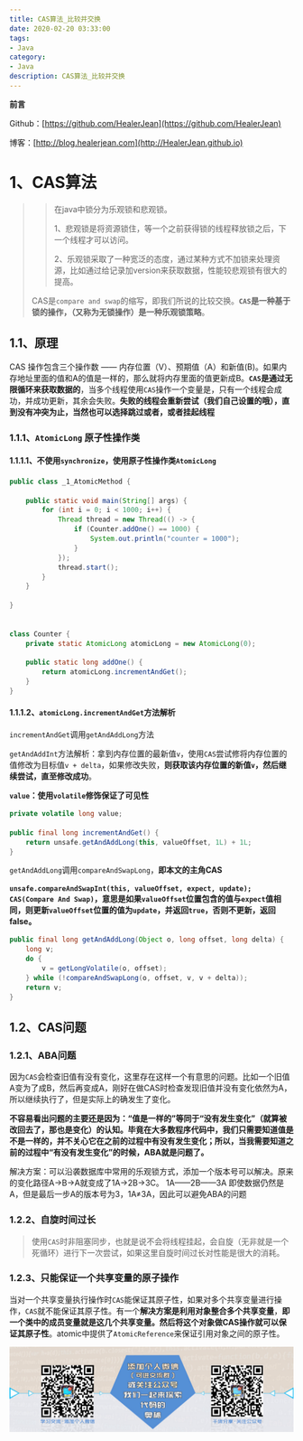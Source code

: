 ```yaml
---
title: CAS算法_比较并交换
date: 2020-02-20 03:33:00
tags: 
- Java
category: 
- Java
description: CAS算法_比较并交换
---
```


**前言**     

 Github：[https://github.com/HealerJean](https://github.com/HealerJean)         

 博客：[http://blog.healerjean.com](http://HealerJean.github.io)          





# 1、CAS算法  

> > 在java中锁分为乐观锁和悲观锁。       
> >
> > 1、悲观锁是将资源锁住，等一个之前获得锁的线程释放锁之后，下一个线程才可以访问。           
> >
> > 2、乐观锁采取了一种宽泛的态度，通过某种方式不加锁来处理资源，比如通过给记录加version来获取数据，性能较悲观锁有很大的提高。     
>
> 
>
> CAS是`compare and swap`的缩写，即我们所说的比较交换。**`CAS`是一种基于锁的操作，（又称为无锁操作）是一种乐观锁策略**。    



## 1.1、原理  

CAS 操作包含三个操作数 —— 内存位置（V）、预期值（A）和新值(B)。如果内存地址里面的值和A的值是一样的，那么就将内存里面的值更新成B。**`CAS`是通过无限循环来获取数据的**，当多个线程使用`CAS`操作一个变量是，只有一个线程会成功，并成功更新，其余会失败。**失败的线程会重新尝试（我们自己设置的哦），直到没有冲突为止，当然也可以选择跳过或者，或者挂起线程**



### 1.1.1、`AtomicLong` 原子性操作类

#### 1.1.1.1、不使用`synchronize`，使用原子性操作类`AtomicLong`

```java
public class _1_AtomicMethod {

    public static void main(String[] args) {
        for (int i = 0; i < 1000; i++) {
            Thread thread = new Thread(() -> {
                if (Counter.addOne() == 1000) {
                    System.out.println("counter = 1000");
                }
            });
            thread.start();
        }
    }

}


class Counter {
    private static AtomicLong atomicLong = new AtomicLong(0);

    public static long addOne() {
        return atomicLong.incrementAndGet();
    }
}
```



#### 1.1.1.2、`atomicLong.incrementAndGet`方法解析



`incrementAndGet`调用`getAndAddLong`方法  

`getAndAddInt`方法解析：拿到内存位置的最新值`v`，使用`CAS`尝试修将内存位置的值修改为目标值`v + delta`，如果修改失败，**则获取该内存位置的新值`v`，然后继续尝试，直至修改成功**。       

 **`value`：使用`volatile`修饰保证了可见性**

```java
private volatile long value;

public final long incrementAndGet() {
    return unsafe.getAndAddLong(this, valueOffset, 1L) + 1L;
}
```



`getAndAddLong`调用`compareAndSwapLong`，**即本文的主角CAS**    

**`unsafe.compareAndSwapInt(this, valueOffset, expect, update); CAS(Compare And Swap)`，意思是如果`valueOffset`位置包含的值与`expect`值相同，则更新`valueOffset`位置的值为`update`，并返回`true`，否则不更新，返回false。**

```java
public final long getAndAddLong(Object o, long offset, long delta) {
    long v;
    do {
        v = getLongVolatile(o, offset);
    } while (!compareAndSwapLong(o, offset, v, v + delta));
    return v;
}
```





## 1.2、CAS问题 

### 1.2.1、ABA问题   

因为`CAS`会检查旧值有没有变化，这里存在这样一个有意思的问题。比如一个旧值A变为了成B，然后再变成A，刚好在做CAS时检查发现旧值并没有变化依然为A，所以继续执行了，但是实际上的确发生了变化。   

**不容易看出问题的主要还是因为：“值是一样的”等同于“没有发生变化”（就算被改回去了，那也是变化）的认知。毕竟在大多数程序代码中，我们只需要知道值是不是一样的，并不关心它在之前的过程中有没有发生变化；所以，当我需要知道之前的过程中“有没有发生变化”的时候，ABA就是问题了。**     

解决方案：可以沿袭数据库中常用的乐观锁方式，添加一个版本号可以解决。原来的变化路径A->B->A就变成了1A->2B->3C。   1A——2B——3A   即使数据仍然是A，但是最后一步A的版本号为3，1A≠3A，因此可以避免ABA的问题        



### 1.2.2、自旋时间过长  

> 使用`CAS`时非阻塞同步，也就是说不会将线程挂起，会自旋（无非就是一个死循环）进行下一次尝试，如果这里自旋时间过长对性能是很大的消耗。     



### 1.2.3、只能保证一个共享变量的原子操作

当对一个共享变量执行操作时`CAS`能保证其原子性，如果对多个共享变量进行操作，`CAS`就不能保证其原子性。有一个**解决方案是利用对象整合多个共享变量**，**即一个类中的成员变量就是这几个共享变量。然后将这个对象做CAS操作就可以保证其原子性**。atomic中提供了`AtomicReference`来保证引用对象之间的原子性。















![ContactAuthor](https://raw.githubusercontent.com/HealerJean/HealerJean.github.io/master/assets/img/artical_bottom.jpg)





<link rel="stylesheet" href="https://unpkg.com/gitalk/dist/gitalk.css">

<script src="https://unpkg.com/gitalk@latest/dist/gitalk.min.js"></script> 
<div id="gitalk-container"></div>    
 <script type="text/javascript">
    var gitalk = new Gitalk({
		clientID: `1d164cd85549874d0e3a`,
		clientSecret: `527c3d223d1e6608953e835b547061037d140355`,
		repo: `HealerJean.github.io`,
		owner: 'HealerJean',
		admin: ['HealerJean'],
		id: 'Dp2vCh1ES7nU8z5R',
    });
    gitalk.render('gitalk-container');
</script> 
